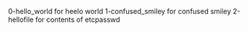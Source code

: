 0-hello_world for heelo world
1-confused_smiley  for confused smiley
2-hellofile for contents of etcpasswd 
